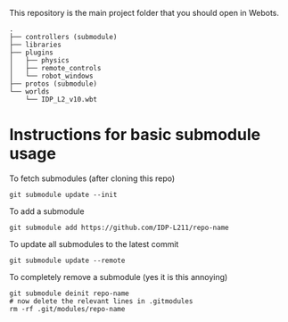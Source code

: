 This repository is the main project folder that you should open in Webots.

```
.
├── controllers (submodule)
├── libraries
├── plugins
│   ├── physics
│   ├── remote_controls
│   └── robot_windows
├── protos (submodule)
└── worlds
    └── IDP_L2_v10.wbt
```

# Instructions for basic submodule usage
To fetch submodules (after cloning this repo)
```
git submodule update --init
```
To add a submodule
```
git submodule add https://github.com/IDP-L211/repo-name
```
To update all submodules to the latest commit
```
git submodule update --remote
```
To completely remove a submodule (yes it is this annoying)
```
git submodule deinit repo-name
# now delete the relevant lines in .gitmodules
rm -rf .git/modules/repo-name
```
